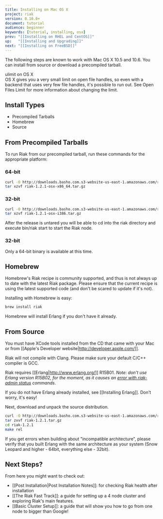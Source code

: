 ```yaml
---
title: Installing on Mac OS X
project: riak
version: 0.10.0+
document: tutorial
audience: beginner
keywords: [tutorial, installing, osx]
prev: "[[Installing on RHEL and CentOS]]"
up:   "[[Installing and Upgrading]]"
next: "[[Installing on FreeBSD]]"
---
```


The following steps are known to work with Mac OS X 10.5 and 10.6. You can install from source or download a precompiled tarball.

<div class="note"><div class="title">ulimit on OS X</div>OS X gives you a very small limit on open file handles, so even with a backend that uses very few file handles, it's possible to run out. See Open Files Limit for more information about changing the limit.</div>

## Install Types
  * Precompiled Tarballs
  * Homebrew
  * Source

## From Precompiled Tarballs
To run Riak from our precompiled tarball, run these commands for the appropriate platform:

### 64-bit
```bash
curl -O http://downloads.basho.com.s3-website-us-east-1.amazonaws.com/riak/1.2/1.2.1/osx/10.4/riak-1.2.1-osx-x86_64.tar.gz
tar xzvf riak-1.2.1-osx-x86_64.tar.gz
```

### 32-bit
```bash
curl -O http://downloads.basho.com.s3-website-us-east-1.amazonaws.com/riak/1.2/1.2.1/osx/10.4/riak-1.2.1-osx-i386.tar.gz
tar xzvf riak-1.2.1-osx-i386.tar.gz
```

After the release is untared you will be able to cd into the riak directory and execute bin/riak start to start the Riak node.

### 32-bit
Only a 64-bit binary is available at this time.

## Homebrew
<div class="note">Homebrew's Riak recipe is community supported, and thus is not always up to date with the latest Riak package. Please ensure that the current recipe is using the latest supported code (and don't be scared to update if it's not).</div>

Installing with Homebrew is easy:

```bash
brew install riak
```

Homebrew will install Erlang if you don't have it already.

## From Source
You must have XCode tools installed from the CD that came with your Mac or from [[Apple's Developer website|http://developer.apple.com/]].

<div class="note">Riak will not compile with Clang. Please make sure your default C/C++ compiler is GCC.</div>

Riak requires [[Erlang|http://www.erlang.org/]] R15B01. *Note: don't use Erlang version R15B02, for the moment, as it causes an [error with riak-admin status](https://github.com/basho/riak/issues/227) commands*.

If you do not have Erlang already installed, see [[Installing Erlang]]. Don't worry, it's easy!

Next, download and unpack the source distribution.

```bash
curl -O http://downloads.basho.com.s3-website-us-east-1.amazonaws.com/riak/1.2/1.2.1/riak-1.2.1.tar.gz
tar zxvf riak-1.2.1.tar.gz
cd riak-1.2.1
make rel
```

If you get errors when building about "incompatible architecture", please verify that you built Erlang with the same architecture as your system (Snow Leopard and higher - 64bit, everything else - 32bit).

## Next Steps?
From here you might want to check out:

  * [[Post Installation|Post Installation Notes]]: for checking Riak health after installation
  * [[The Riak Fast Track]]: a guide for setting up a 4 node cluster and exploring Riak's main features.
  * [[Basic Cluster Setup]]: a guide that will show you how to go from one node to bigger than Google!
